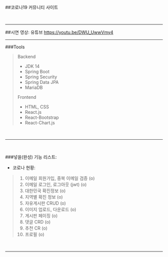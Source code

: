 ##코로나19 커뮤니티 사이트

<br><hr> 

##시연 영상: 유튜브
https://youtu.be/DWU_UwwVmy4
<br><hr>

###Tools
> Backend
> 
> * JDK 14
> * Spring Boot
> * Spring Security
> * Spring Data JPA
> * MariaDB
>
> 
> Frontend
> 
> * HTML, CSS
> * React.js
> * React-Bootstrap
> * React-Chart.js

<br><hr><br>

###넣을(완성) 기능 리스트:
* 코로나 현황: <br>
> 1. 이메일 회원가입, 중복 이메일 검증 (o)
> 2. 이메일 로그인, 로그아웃 (jwt) (o)
> 3. 대한민국 확진정보 (o)
> 4. 지역별 확진 정보 (o)
> 5. 자유게시판 CRUD (o)
> 6. 이미지 업로드, 다운로드 (o)
> 7. 게시판 페이징 (o)
> 8. 댓글 CRD (o)
> 9. 추천 CR (o)
> 10. 프로필 (o)

<br><hr> 

